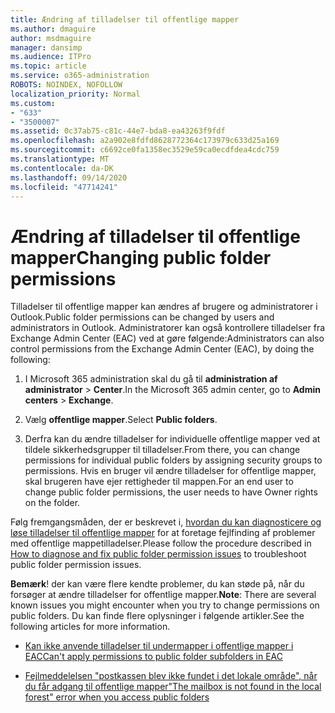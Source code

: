 ```yaml
---
title: Ændring af tilladelser til offentlige mapper
ms.author: dmaguire
author: msdmaguire
manager: dansimp
ms.audience: ITPro
ms.topic: article
ms.service: o365-administration
ROBOTS: NOINDEX, NOFOLLOW
localization_priority: Normal
ms.custom:
- "633"
- "3500007"
ms.assetid: 0c37ab75-c81c-44e7-bda8-ea43263f9fdf
ms.openlocfilehash: a2a902e8fdfd8628772364c173979c633d25a169
ms.sourcegitcommit: c6692ce0fa1358ec3529e59ca0ecdfdea4cdc759
ms.translationtype: MT
ms.contentlocale: da-DK
ms.lasthandoff: 09/14/2020
ms.locfileid: "47714241"
---
```

# <a name="changing-public-folder-permissions"></a><span data-ttu-id="11a68-102">Ændring af tilladelser til offentlige mapper</span><span class="sxs-lookup"><span data-stu-id="11a68-102">Changing public folder permissions</span></span>

<span data-ttu-id="11a68-103">Tilladelser til offentlige mapper kan ændres af brugere og administratorer i Outlook.</span><span class="sxs-lookup"><span data-stu-id="11a68-103">Public folder permissions can be changed by users and administrators in Outlook.</span></span> <span data-ttu-id="11a68-104">Administratorer kan også kontrollere tilladelser fra Exchange Admin Center (EAC) ved at gøre følgende:</span><span class="sxs-lookup"><span data-stu-id="11a68-104">Administrators can also control permissions from the Exchange Admin Center (EAC), by doing the following:</span></span>
  
1. <span data-ttu-id="11a68-105">I Microsoft 365 administration skal du gå til **administration af administrator** \> **Center**.</span><span class="sxs-lookup"><span data-stu-id="11a68-105">In the Microsoft 365 admin center, go to **Admin centers** \> **Exchange**.</span></span>

2. <span data-ttu-id="11a68-106">Vælg **offentlige mapper**.</span><span class="sxs-lookup"><span data-stu-id="11a68-106">Select **Public folders**.</span></span>

3. <span data-ttu-id="11a68-107">Derfra kan du ændre tilladelser for individuelle offentlige mapper ved at tildele sikkerhedsgrupper til tilladelser.</span><span class="sxs-lookup"><span data-stu-id="11a68-107">From there, you can change permissions for individual public folders by assigning security groups to permissions.</span></span> <span data-ttu-id="11a68-108">Hvis en bruger vil ændre tilladelser for offentlige mapper, skal brugeren have ejer rettigheder til mappen.</span><span class="sxs-lookup"><span data-stu-id="11a68-108">For an end user to change public folder permissions, the user needs to have Owner rights on the folder.</span></span>

<span data-ttu-id="11a68-109">Følg fremgangsmåden, der er beskrevet i, [hvordan du kan diagnosticere og løse tilladelser til offentlige mapper](https://docs.microsoft.com/exchange/troubleshoot/public-folders/public-folder-permission-issues) for at foretage fejlfinding af problemer med offentlige mappetilladelser.</span><span class="sxs-lookup"><span data-stu-id="11a68-109">Please follow the procedure described in [How to diagnose and fix public folder permission issues](https://docs.microsoft.com/exchange/troubleshoot/public-folders/public-folder-permission-issues) to troubleshoot public folder permission issues.</span></span>

<span data-ttu-id="11a68-110">**Bemærk**! der kan være flere kendte problemer, du kan støde på, når du forsøger at ændre tilladelser for offentlige mapper.</span><span class="sxs-lookup"><span data-stu-id="11a68-110">**Note**: There are several known issues you might encounter when you try to change permissions on public folders.</span></span> <span data-ttu-id="11a68-111">Du kan finde flere oplysninger i følgende artikler.</span><span class="sxs-lookup"><span data-stu-id="11a68-111">See the following articles for more information.</span></span>

- [<span data-ttu-id="11a68-112">Kan ikke anvende tilladelser til undermapper i offentlige mapper i EAC</span><span class="sxs-lookup"><span data-stu-id="11a68-112">Can't apply permissions to public folder subfolders in EAC</span></span>](https://docs.microsoft.com/exchange/troubleshoot/public-folders/can%E2%80%99t-apply-permissions-public-folder-subfolders)

- [<span data-ttu-id="11a68-113">Fejlmeddelelsen "postkassen blev ikke fundet i det lokale område", når du får adgang til offentlige mapper</span><span class="sxs-lookup"><span data-stu-id="11a68-113">"The mailbox is not found in the local forest" error when you access public folders</span></span>](https://docs.microsoft.com/exchange/troubleshoot/public-folders/mailbox-not-found-local-forest-public-folder)
